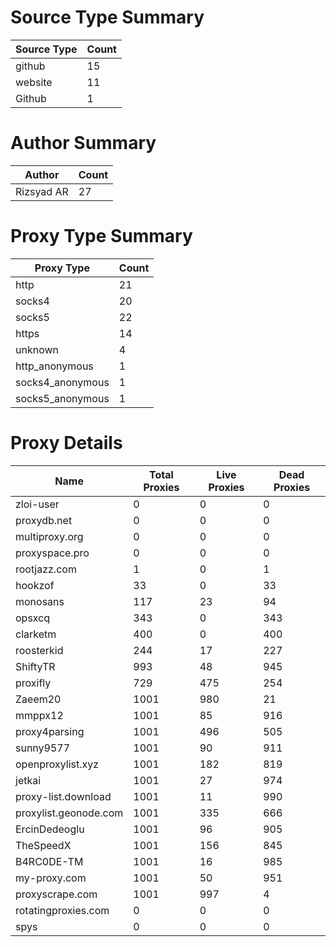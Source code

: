 # Source Type Summary

| Source Type | Count |
|-------------|-------|
| github | 15 |
| website | 11 |
| Github | 1 |


# Author Summary

| Author | Count |
|--------|-------|
| Rizsyad AR | 27 |


# Proxy Type Summary

| Proxy Type | Count |
|------------|-------|
| http | 21 |
| socks4 | 20 |
| socks5 | 22 |
| https | 14 |
| unknown | 4 |
| http_anonymous | 1 |
| socks4_anonymous | 1 |
| socks5_anonymous | 1 |


# Proxy Details

| Name | Total Proxies | Live Proxies | Dead Proxies |
|------|---------------|--------------|---------------|
| zloi-user | 0 | 0 | 0 |
| proxydb.net | 0 | 0 | 0 |
| multiproxy.org | 0 | 0 | 0 |
| proxyspace.pro | 0 | 0 | 0 |
| rootjazz.com | 1 | 0 | 1 |
| hookzof | 33 | 0 | 33 |
| monosans | 117 | 23 | 94 |
| opsxcq | 343 | 0 | 343 |
| clarketm | 400 | 0 | 400 |
| roosterkid | 244 | 17 | 227 |
| ShiftyTR | 993 | 48 | 945 |
| proxifly | 729 | 475 | 254 |
| Zaeem20 | 1001 | 980 | 21 |
| mmppx12 | 1001 | 85 | 916 |
| proxy4parsing | 1001 | 496 | 505 |
| sunny9577 | 1001 | 90 | 911 |
| openproxylist.xyz | 1001 | 182 | 819 |
| jetkai | 1001 | 27 | 974 |
| proxy-list.download | 1001 | 11 | 990 |
| proxylist.geonode.com | 1001 | 335 | 666 |
| ErcinDedeoglu | 1001 | 96 | 905 |
| TheSpeedX | 1001 | 156 | 845 |
| B4RC0DE-TM | 1001 | 16 | 985 |
| my-proxy.com | 1001 | 50 | 951 |
| proxyscrape.com | 1001 | 997 | 4 |
| rotatingproxies.com | 0 | 0 | 0 |
| spys | 0 | 0 | 0 |
